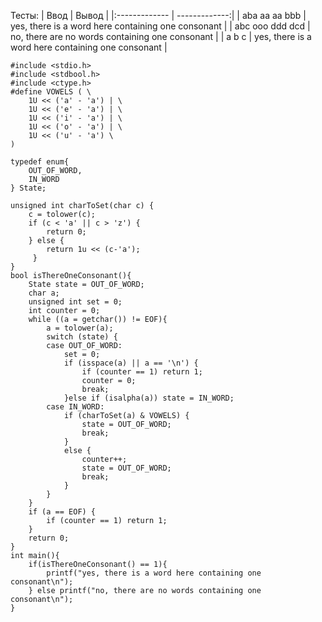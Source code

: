 Тесты:
|  Ввод  | Вывод |
|:------------- | -------------:|
| aba aa aa bbb | yes, there is a word here containing one consonant |
| abc ooo ddd dcd | no, there are no words containing one consonant |
| a b c | yes, there is a word here containing one consonant |


```С
#include <stdio.h>
#include <stdbool.h>
#include <ctype.h>
#define VOWELS ( \
    1U << ('a' - 'a') | \
    1U << ('e' - 'a') | \
    1U << ('i' - 'a') | \
    1U << ('o' - 'a') | \
    1U << ('u' - 'a') \
)

typedef enum{
    OUT_OF_WORD,
    IN_WORD
} State;

unsigned int charToSet(char c) {
    c = tolower(c);
    if (c < 'a' || c > 'z') {
        return 0;
    } else {
        return 1u << (c-'a');
     }
}
bool isThereOneConsonant(){
    State state = OUT_OF_WORD;
    char a;
    unsigned int set = 0;
    int counter = 0;
    while ((a = getchar()) != EOF){
        a = tolower(a);
        switch (state) {
        case OUT_OF_WORD:
            set = 0;
            if (isspace(a) || a == '\n') {
                if (counter == 1) return 1;
                counter = 0;
                break;
            }else if (isalpha(a)) state = IN_WORD;
        case IN_WORD:
            if (charToSet(a) & VOWELS) {
                state = OUT_OF_WORD;
                break;
            }
            else {
                counter++;
                state = OUT_OF_WORD;
                break;
            }
        }
    }
    if (a == EOF) {
        if (counter == 1) return 1;
    }
    return 0;
}
int main(){
    if(isThereOneConsonant() == 1){
        printf("yes, there is a word here containing one consonant\n");
    } else printf("no, there are no words containing one consonant\n");
}
```
